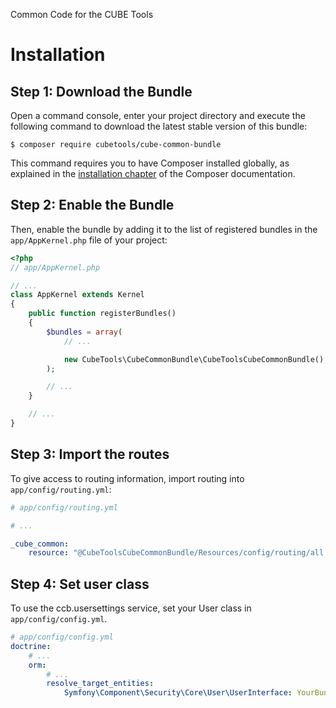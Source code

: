 Common Code for the CUBE Tools

Installation
============

Step 1: Download the Bundle
---------------------------

Open a command console, enter your project directory and execute the
following command to download the latest stable version of this bundle:

```console
$ composer require cubetools/cube-common-bundle
```

This command requires you to have Composer installed globally, as explained
in the [installation chapter](https://getcomposer.org/doc/00-intro.md)
of the Composer documentation.

Step 2: Enable the Bundle
-------------------------

Then, enable the bundle by adding it to the list of registered bundles
in the `app/AppKernel.php` file of your project:

```php
<?php
// app/AppKernel.php

// ...
class AppKernel extends Kernel
{
    public function registerBundles()
    {
        $bundles = array(
            // ...

            new CubeTools\CubeCommonBundle\CubeToolsCubeCommonBundle(),
        );

        // ...
    }

    // ...
}
```

Step 3: Import the routes
-------------------------

To give access to routing information, import routing into `app/config/routing.yml`:
```yaml
# app/config/routing.yml

# ...

_cube_common:
    resource: "@CubeToolsCubeCommonBundle/Resources/config/routing/all.yml"
```

Step 4: Set user class
----------------------

To use the ccb.usersettings service, set your User class in `app/config/config.yml`.
```yaml
# app/config/config.yml
doctrine:
    # ...
    orm:
        # ...
        resolve_target_entities:
            Symfony\Component\Security\Core\User\UserInterface: YourBundle\Entity\YourUser
```
